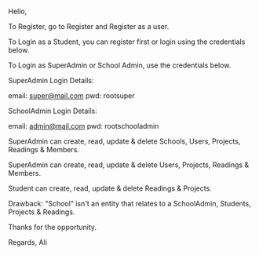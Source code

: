 Hello,

To Register, go to Register and Register as a user.

To Login as a Student, you can register first or login using the credentials below.

To Login as SuperAdmin or School Admin, use the credentials below.




SuperAdmin Login Details:  

email: super@mail.com
pwd: rootsuper


SchoolAdmin Login Details:

email: admin@mail.com
pwd: rootschooladmin



SuperAdmin can create, read, update & delete Schools, Users, Projects, Readings & Members.

SuperAdmin can create, read, update & delete Users, Projects, Readings & Members.

Student can create, read, update & delete Readings & Projects. 



Drawback: "School" isn't an entity that relates to a SchoolAdmin, Students, Projects & Readings. 


Thanks for the opportunity.

Regards,
Ali